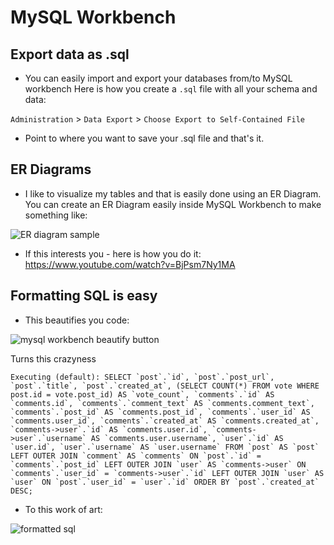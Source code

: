 # MySQL Workbench
## Export data as .sql
* You can easily import and export your databases from/to MySQL workbench
Here is how you create a `.sql` file with all your schema and data:

`Administration` > `Data Export` > `Choose Export to Self-Contained File`

* Point to where you want to save your .sql file and that's it.

## ER Diagrams

* I like to visualize my tables and that is easily done using an ER Diagram. You can create an ER Diagram easily inside MySQL Workbench to make something like:

![ER diagram sample](https://i.imgur.com/L4UzQt3.png)

* If this interests you - here is how you do it: https://www.youtube.com/watch?v=BjPsm7Ny1MA

## Formatting SQL is easy
* This beautifies you code:

![mysql workbench beautify button](https://i.imgur.com/2WmphdM.png)

Turns this crazyness

```
Executing (default): SELECT `post`.`id`, `post`.`post_url`, `post`.`title`, `post`.`created_at`, (SELECT COUNT(*) FROM vote WHERE post.id = vote.post_id) AS `vote_count`, `comments`.`id` AS `comments.id`, `comments`.`comment_text` AS `comments.comment_text`, `comments`.`post_id` AS `comments.post_id`, `comments`.`user_id` AS `comments.user_id`, `comments`.`created_at` AS `comments.created_at`, `comments->user`.`id` AS `comments.user.id`, `comments->user`.`username` AS `comments.user.username`, `user`.`id` AS `user.id`, `user`.`username` AS `user.username` FROM `post` AS `post` LEFT OUTER JOIN `comment` AS `comments` ON `post`.`id` = `comments`.`post_id` LEFT OUTER JOIN `user` AS `comments->user` ON `comments`.`user_id` = `comments->user`.`id` LEFT OUTER JOIN `user` AS `user` ON `post`.`user_id` = `user`.`id` ORDER BY `post`.`created_at` DESC;
```

* To this work of art:

![formatted sql](https://i.imgur.com/6UwxPds.png)
